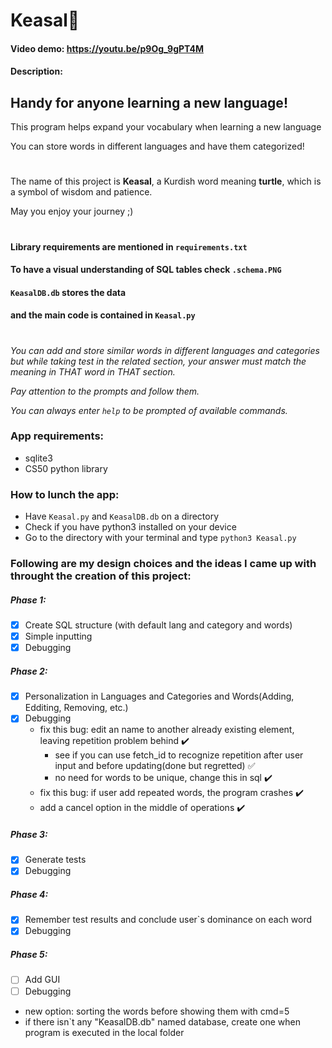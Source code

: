 # Keasal:turtle:
#### Video demo: https://youtu.be/p9Og_9gPT4M
#### Description:

## Handy for anyone learning a new language!
This program helps expand your vocabulary when learning a new language

You can store words in different languages and have them categorized!
#
The name of this project is **Keasal**, a Kurdish word meaning **turtle**,
which is a symbol of wisdom and patience.

May you enjoy your journey ;)
#
#### Library requirements are mentioned in `requirements.txt`
#### To have a visual understanding of SQL tables check `.schema.PNG`
#### `KeasalDB.db` stores the data
#### and  the main code is contained in `Keasal.py`
#
*You can add and store similar words in different languages and categories but while taking test in the related section, your answer must match the meaning in THAT word in THAT section.*

*Pay attention to the prompts and follow them.*

*You can always enter `help` to be prompted of available commands.*

### App requirements:
- sqlite3
- CS50 python library


### How to lunch the app:
- Have `Keasal.py` and `KeasalDB.db` on a directory
- Check if you have python3 installed on your device
- Go to the directory with your terminal and type `python3 Keasal.py`

### Following are my design choices and the ideas I came up with throught the creation of this project:

##### Phase 1:
- [x] Create SQL structure (with default lang and category and words)
- [x] Simple inputting
- [x] Debugging

##### Phase 2:
- [x] Personalization in Languages and Categories and Words(Adding, Edditing, Removing, etc.)
- [x] Debugging
    * fix this bug: edit an name to another already existing element, leaving repetition problem behind :heavy_check_mark:
        * see if you can use fetch_id to recognize repetition after user input and before updating(done but regretted) :white_check_mark:
        * no need for words to be unique, change this in sql :heavy_check_mark:
    * fix this bug: if user add repeated words, the program crashes :heavy_check_mark:
    * add a cancel option in the middle of operations :heavy_check_mark:

##### Phase 3:
- [x] Generate tests
- [x] Debugging

##### Phase 4:
- [x] Remember test results and conclude user`s dominance on each word
- [x] Debugging

##### Phase 5:
- [ ] Add GUI
- [ ] Debugging

* new option: sorting the words before showing them with cmd=5
* if there isn`t any "KeasalDB.db" named database, create one when program is executed in the local folder
